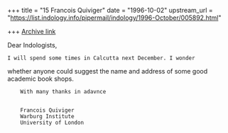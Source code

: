 +++
title = "15 Francois Quiviger"
date = "1996-10-02"
upstream_url = "https://list.indology.info/pipermail/indology/1996-October/005892.html"

+++
[Archive link](https://list.indology.info/pipermail/indology/1996-October/005892.html)

Dear Indologists,

	I will spend some times in Calcutta next December. I wonder 
whether anyone could suggest the name and address of some good academic book 
shops. 

		With many thanks in adavnce


		Francois Quiviger
		Warburg Institute
		University of London





